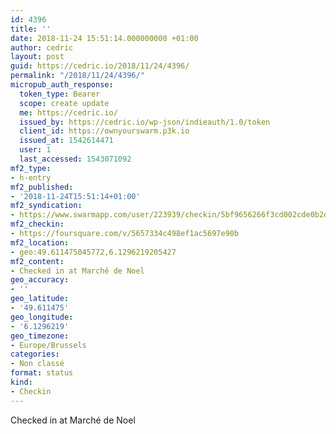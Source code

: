 ```yaml
---
id: 4396
title: ''
date: 2018-11-24 15:51:14.000000000 +01:00
author: cedric
layout: post
guid: https://cedric.io/2018/11/24/4396/
permalink: "/2018/11/24/4396/"
micropub_auth_response:
  token_type: Bearer
  scope: create update
  me: https://cedric.io/
  issued_by: https://cedric.io/wp-json/indieauth/1.0/token
  client_id: https://ownyourswarm.p3k.io
  issued_at: 1542614471
  user: 1
  last_accessed: 1543071092
mf2_type:
- h-entry
mf2_published:
- '2018-11-24T15:51:14+01:00'
mf2_syndication:
- https://www.swarmapp.com/user/223939/checkin/5bf9656266f3cd002cde0b2d
mf2_checkin:
- https://foursquare.com/v/5657334c498ef1ac5697e90b
mf2_location:
- geo:49.611475045772,6.1296219205427
mf2_content:
- Checked in at Marché de Noel
geo_accuracy:
- ''
geo_latitude:
- '49.611475'
geo_longitude:
- '6.1296219'
geo_timezone:
- Europe/Brussels
categories:
- Non classé
format: status
kind:
- Checkin
---
```

Checked in at Marché de Noel